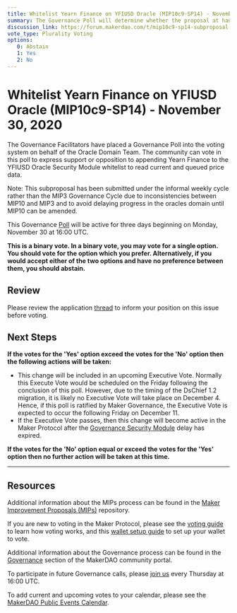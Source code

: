 ```yaml
---
title: Whitelist Yearn Finance on YFIUSD Oracle (MIP10c9-SP14) - November 30, 2020
summary: The Governance Poll will determine whether the proposal at hand will proceed to an Executive Vote. 
discussion_link: https://forum.makerdao.com/t/mip10c9-sp14-subproposal-to-whitelist-yearn-finance-on-yfiusd-oracle/5228
vote_type: Plurality Voting
options:
   0: Abstain
   1: Yes
   2: No
---
```

# Whitelist Yearn Finance on YFIUSD Oracle (MIP10c9-SP14) - November 30, 2020

The Governance Facilitators have placed a Governance Poll into the voting system on behalf of the Oracle Domain Team. The community can vote in this poll to express support or opposition to appending Yearn Finance to the YFIUSD Oracle Security Module whitelist to read current and queued price data.

Note: This subproposal has been submitted under the informal weekly cycle rather than the MIP3 Governance Cycle due to inconsistencies between MIP10 and MIP3 and to avoid delaying progress in the oracles domain until MIP10 can be amended.

This Governance [Poll](https://community-development.makerdao.com/en/learn/governance/on-chain-gov) will be active for three days beginning on Monday, November 30 at 16:00 UTC.

**This is a binary vote. In a binary vote, you may vote for a single option. You should vote for the option which you prefer. Alternatively, if you would accept either of the two options and have no preference between them, you should abstain.**

## Review

Please review the application [thread](https://forum.makerdao.com/t/mip10c9-sp14-subproposal-to-whitelist-yearn-finance-on-yfiusd-oracle/5228) to inform your position on this issue before voting.

## Next Steps

**If the votes for the 'Yes' option exceed the votes for the 'No' option then the following actions will be taken:**
* This change will be included in an upcoming Executive Vote. Normally this Execute Vote would be scheduled on the Friday following the conclusion of this poll. However, due to the timing of the DsChief 1.2 migration, it is likely no Executive Vote will take place on December 4. Hence, if this poll is ratified by Maker Governance, the Executive Vote is expected to occur the following Friday on December 11.
* If the Executive Vote passes, then this change will become active in the Maker Protocol after the [Governance Security Module](https://forum.makerdao.com/tag/govsec-module) delay has expired.

**If the votes for the 'No' option equal or exceed the votes for the 'Yes' option then no further action will be taken at this time.**  

---

## Resources

Additional information about the MIPs process can be found in the [Maker Improvement Proposals (MIPs)](https://github.com/makerdao/mips) repository.

If you are new to voting in the Maker Protocol, please see the [voting guide](https://community-development.makerdao.com/en/learn/governance/how-voting-works/) to learn how voting works, and this [wallet setup guide](https://community-development.makerdao.com/en/learn/governance/voting-setup/) to set up your wallet to vote.

Additional information about the Governance process can be found in the [Governance](https://community-development.makerdao.com/en/learn/governance) section of the MakerDAO community portal.

To participate in future Governance calls, please [join us](https://github.com/makerdao/community/tree/master/governance/governance-and-risk-meetings) every Thursday at 16:00 UTC.

To add current and upcoming votes to your calendar, please see the [MakerDAO Public Events Calendar](https://calendar.google.com/calendar/embed?src=makerdao.com_3efhm2ghipksegl009ktniomdk%40group.calendar.google.com&ctz=UTC&mode=week&showCalendars=0&showPrint=0).
